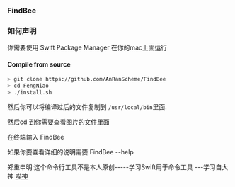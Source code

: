 ### FindBee

### 如何声明

你需要使用 Swift Package Manager 在你的mac上面运行

#### Compile from source

```bash
> git clone https://github.com/AnRanScheme/FindBee
> cd FengNiao
> ./install.sh
```

然后你可以将编译过后的文件复制到 `/usr/local/bin`里面.


然后cd 到你需要查看图片的文件里面

在终端输入 FindBee 

如果你要查看详细的说明需要 FindBee --help


郑重申明:这个命令行工具不是本人原创-----学习Swift用于命令工具  ---学习自大神 [喵神](https://github.com/onevcat/FengNiao)
